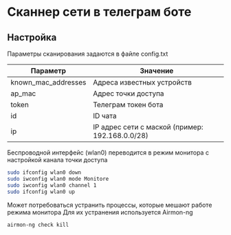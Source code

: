 Сканнер сети в телеграм боте
============================

Настройка
---------

Параметры сканирования задаются в файле config.txt

Параметр            | Значение
--------------------|--------------------
known_mac_addresses | Адреса известных устройств
ap_mac              | Адрес точки доступа
token               | Телеграм токен бота
id                  | ID чата
ip                  | IP адрес сети с маской (пример: 192.168.0.0/28)

Беспроводной интерфейс (wlan0) переводится в режим монитора с настройкой канала точки доступа

```sh
sudo ifconfig wlan0 down
sudo iwconfig wlan0 mode Monitore
sudo iwconfig wlan0 channel 1
sudo ifconfig wlan0 up
```

Может потребоваться устранить процессы, которые мешают работе режима монитора
Для их устранения используется Airmon-ng

```sh
airmon-ng check kill
```
